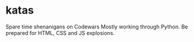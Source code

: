# katas
Spare time shenanigans on Codewars
Mostly working through Python. Be prepared for HTML, CSS and JS explosions.
